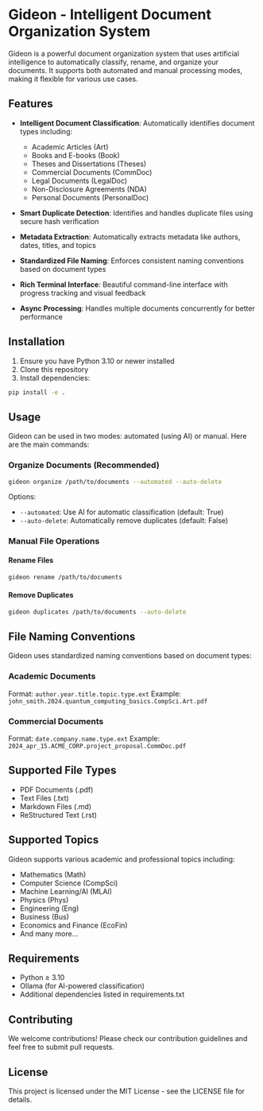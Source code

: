 # Gideon - Intelligent Document Organization System

Gideon is a powerful document organization system that uses artificial intelligence to automatically classify, rename, and organize your documents. It supports both automated and manual processing modes, making it flexible for various use cases.

## Features

- **Intelligent Document Classification**: Automatically identifies document types including:
  - Academic Articles (Art)
  - Books and E-books (Book)
  - Theses and Dissertations (Theses)
  - Commercial Documents (CommDoc)
  - Legal Documents (LegalDoc)
  - Non-Disclosure Agreements (NDA)
  - Personal Documents (PersonalDoc)

- **Smart Duplicate Detection**: Identifies and handles duplicate files using secure hash verification
- **Metadata Extraction**: Automatically extracts metadata like authors, dates, titles, and topics
- **Standardized File Naming**: Enforces consistent naming conventions based on document types
- **Rich Terminal Interface**: Beautiful command-line interface with progress tracking and visual feedback
- **Async Processing**: Handles multiple documents concurrently for better performance

## Installation

1. Ensure you have Python 3.10 or newer installed
2. Clone this repository
3. Install dependencies:
```bash
pip install -e .
```

## Usage

Gideon can be used in two modes: automated (using AI) or manual. Here are the main commands:

### Organize Documents (Recommended)

```bash
gideon organize /path/to/documents --automated --auto-delete
```

Options:
- `--automated`: Use AI for automatic classification (default: True)
- `--auto-delete`: Automatically remove duplicates (default: False)

### Manual File Operations

#### Rename Files
```bash
gideon rename /path/to/documents
```

#### Remove Duplicates
```bash
gideon duplicates /path/to/documents --auto-delete
```

## File Naming Conventions

Gideon uses standardized naming conventions based on document types:

### Academic Documents
Format: `author.year.title.topic.type.ext`
Example: `john_smith.2024.quantum_computing_basics.CompSci.Art.pdf`

### Commercial Documents
Format: `date.company.name.type.ext`
Example: `2024_apr_15.ACME_CORP.project_proposal.CommDoc.pdf`

## Supported File Types

- PDF Documents (.pdf)
- Text Files (.txt)
- Markdown Files (.md)
- ReStructured Text (.rst)

## Supported Topics

Gideon supports various academic and professional topics including:
- Mathematics (Math)
- Computer Science (CompSci)
- Machine Learning/AI (MLAI)
- Physics (Phys)
- Engineering (Eng)
- Business (Bus)
- Economics and Finance (EcoFin)
- And many more...

## Requirements

- Python ≥ 3.10
- Ollama (for AI-powered classification)
- Additional dependencies listed in requirements.txt

## Contributing

We welcome contributions! Please check our contribution guidelines and feel free to submit pull requests.

## License

This project is licensed under the MIT License - see the LICENSE file for details.

